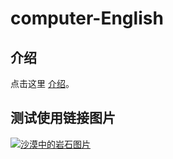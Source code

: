 # computer-English
## 介绍
点击这里 [介绍](iNTRO.md)。
## 测试使用链接图片
[![沙漠中的岩石图片]("Shiprock")](https://github.com/hengran/computer-English/blob/main/006.png)
